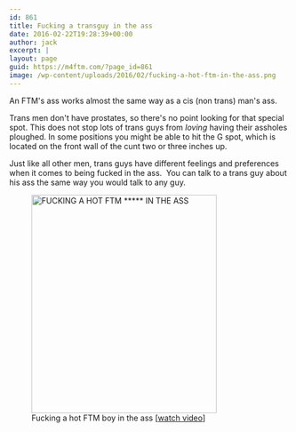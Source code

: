 ```yaml
---
id: 861
title: Fucking a transguy in the ass
date: 2016-02-22T19:28:39+00:00
author: jack
excerpt: |
layout: page
guid: https://m4ftm.com/?page_id=861
image: /wp-content/uploads/2016/02/fucking-a-hot-ftm-in-the-ass.png
---
```

An FTM's ass works almost the same way as a cis (non trans) man's ass.

Trans men don't have prostates, so there's no point looking for that special spot. This does not stop lots of trans guys from _loving_ having their assholes ploughed. In some positions you might be able to hit the G spot, which is located on the front wall of the cunt two or three inches up.

Just like all other men, trans guys have different feelings and preferences when it comes to being fucked in the ass.  You can talk to a trans guy about his ass the same way you would talk to any guy.

<figure id="attachment_866" aria-describedby="caption-attachment-866" style="width: 333px" class="wp-caption aligncenter"><a href="http://www.xtube.com/video-watch/Fucking-a-hot-FTM-boy-in-the-ass-23708681" target="_blank" rel="noopener noreferrer"><img class="alignnone size-full wp-image-866" src="http://localhost:8888/wordpress/wp-content/uploads/2016/02/fucking-a-hot-ftm-in-the-ass.png" alt="FUCKING A HOT FTM ***** IN THE ASS" width="333" height="393" srcset="http://localhost:8888/wordpress/wp-content/uploads/2016/02/fucking-a-hot-ftm-in-the-ass.png 333w, http://localhost:8888/wordpress/wp-content/uploads/2016/02/fucking-a-hot-ftm-in-the-ass-254x300.png 254w" sizes="(max-width: 333px) 100vw, 333px" /></a><figcaption id="caption-attachment-866" class="wp-caption-text">Fucking a hot FTM boy in the ass [<a href="http://www.xtube.com/video-watch/Fucking-a-hot-FTM-boy-in-the-ass-23708681" target="_blank" rel="noopener noreferrer">watch video</a>]</figcaption></figure>